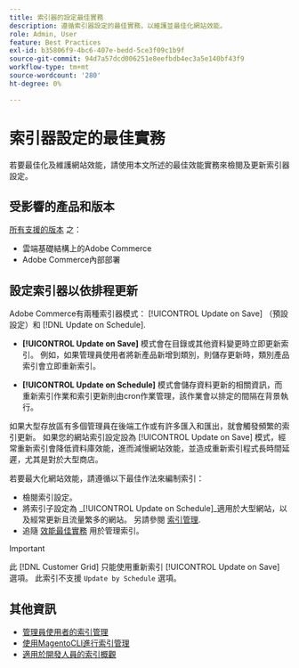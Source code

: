 ```yaml
---
title: 索引器的設定最佳實務
description: 遵循索引器設定的最佳實務，以維護並最佳化網站效能。
role: Admin, User
feature: Best Practices
exl-id: b35806f9-4bc6-407e-bedd-5ce3f09c1b9f
source-git-commit: 94d7a57dcd006251e8eefbdb4ec3a5e140bf43f9
workflow-type: tm+mt
source-wordcount: '280'
ht-degree: 0%

---
```


# 索引器設定的最佳實務

若要最佳化及維護網站效能，請使用本文所述的最佳效能實務來檢閱及更新索引器設定。

## 受影響的產品和版本

[所有支援的版本](../../../release/versions.md) 之：

- 雲端基礎結構上的Adobe Commerce
- Adobe Commerce內部部署

## 設定索引器以依排程更新

Adobe Commerce有兩種索引器模式： [!UICONTROL Update on Save] （預設設定）和 [!DNL Update on Schedule].

- **[!UICONTROL Update on Save]** 模式會在目錄或其他資料變更時立即更新索引。 例如，如果管理員使用者將新產品新增到類別，則儲存更新時，類別產品索引會立即重新索引。

- **[!UICONTROL Update on Schedule]** 模式會儲存資料更新的相關資訊，而重新索引作業和索引更新則由cron作業管理，該作業會以排定的間隔在背景執行。

如果大型存放區有多個管理員在後端工作或有許多匯入和匯出，就會觸發頻繁的索引更新。 如果您的網站索引設定設為 [!UICONTROL Update on Save] 模式，經常重新索引會降低資料庫效能，進而減慢網站效能，並造成重新索引程式長時間延遲，尤其是對於大型商店。

若要最大化網站效能，請遵循以下最佳作法來編制索引：

- 檢閱索引設定。
- 將索引子設定為 _[!UICONTROL Update on Schedule]_適用於大型網站，以及經常更新且流量繁多的網站。 另請參閱 [索引管理](https://docs.magento.com/user-guide/system/index-management.html#change-the-index-mode).
- 追隨 [效能最佳實務](../../../performance/configuration.md) 用於管理索引。

>[!IMPORTANT]
>
>此 [!DNL Customer Grid] 只能使用重新索引 [!UICONTROL Update on Save] 選項。 此索引不支援 `Update by Schedule` 選項。

## 其他資訊

- [管理員使用者的索引管理](../../../configuration/cli/manage-indexers.md#configure-indexers)
- [使用MagentoCLI進行索引管理](https://experienceleague.adobe.com/docs/commerce-operations/configuration-guide/cli/manage-indexers.html)
- [適用於開發人員的索引概觀](https://developer.adobe.com/commerce/php/development/components/indexing/)

